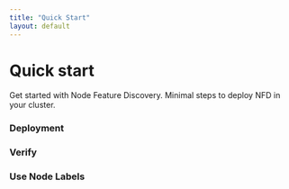 ```yaml
---
title: "Quick Start"
layout: default
---
```


# Quick start

Get started with Node Feature Discovery. Minimal steps to deploy NFD in your
cluster.

### Deployment

### Verify

### Use Node Labels
